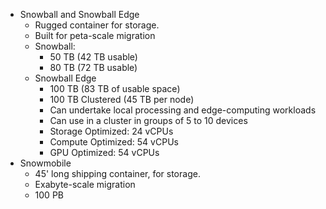 - Snowball and Snowball Edge
	- Rugged container for storage.
	- Built for peta-scale migration
	- Snowball:
		- 50 TB (42 TB usable)
		- 80 TB (72 TB usable)
	- Snowball Edge
		- 100 TB (83 TB of usable space)
		- 100 TB Clustered (45 TB per node)
		- Can undertake local processing and edge-computing workloads
		- Can use in a cluster in groups of 5 to 10 devices
		- Storage Optimized: 24 vCPUs
		- Compute Optimized: 54 vCPUs
		- GPU Optimized: 54 vCPUs
- Snowmobile
	- 45' long shipping container, for storage.
	- Exabyte-scale migration
	- 100 PB